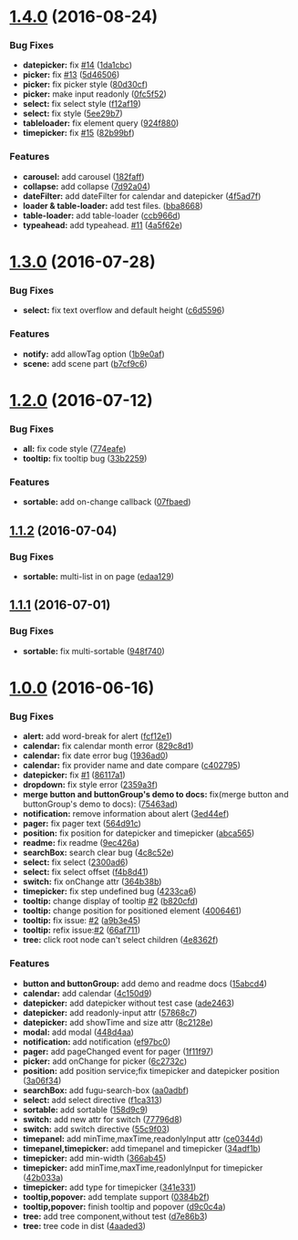 <a name="1.4.0"></a>
# [1.4.0](https://github.com/xgfe/ui-xg/compare/v1.3.0...v1.4.0) (2016-08-24)


### Bug Fixes

* **datepicker:** fix  [#14](https://github.com/xgfe/ui-xg/issues/14) ([1da1cbc](https://github.com/xgfe/ui-xg/commit/1da1cbc))
* **picker:** fix [#13](https://github.com/xgfe/ui-xg/issues/13) ([5d46506](https://github.com/xgfe/ui-xg/commit/5d46506))
* **picker:** fix picker style ([80d30cf](https://github.com/xgfe/ui-xg/commit/80d30cf))
* **picker:** make input readonly ([0fc5f52](https://github.com/xgfe/ui-xg/commit/0fc5f52))
* **select:** fix select style ([f12af19](https://github.com/xgfe/ui-xg/commit/f12af19))
* **select:** fix style ([5ee29b7](https://github.com/xgfe/ui-xg/commit/5ee29b7))
* **tableloader:** fix element query ([924f880](https://github.com/xgfe/ui-xg/commit/924f880))
* **timepicker:** fix [#15](https://github.com/xgfe/ui-xg/issues/15) ([82b99bf](https://github.com/xgfe/ui-xg/commit/82b99bf))


### Features

* **carousel:** add carousel ([182faff](https://github.com/xgfe/ui-xg/commit/182faff))
* **collapse:** add collapse ([7d92a04](https://github.com/xgfe/ui-xg/commit/7d92a04))
* **dateFilter:** add dateFilter for calendar and datepicker ([4f5ad7f](https://github.com/xgfe/ui-xg/commit/4f5ad7f))
* **loader & table-loader:** add test files. ([bba8668](https://github.com/xgfe/ui-xg/commit/bba8668))
* **table-loader:** add table-loader ([ccb966d](https://github.com/xgfe/ui-xg/commit/ccb966d))
* **typeahead:** add typeahead. [#11](https://github.com/xgfe/ui-xg/issues/11) ([4a5f62e](https://github.com/xgfe/ui-xg/commit/4a5f62e))



<a name="1.3.0"></a>
# [1.3.0](https://github.com/xgfe/ui-xg/compare/v1.2.0...v1.3.0) (2016-07-28)


### Bug Fixes

* **select:** fix text overflow and default height ([c6d5596](https://github.com/xgfe/ui-xg/commit/c6d5596))


### Features

* **notify:** add allowTag option ([1b9e0af](https://github.com/xgfe/ui-xg/commit/1b9e0af))
* **scene:** add scene part ([b7cf9c6](https://github.com/xgfe/ui-xg/commit/b7cf9c6))



<a name="1.2.0"></a>
# [1.2.0](https://github.com/xgfe/ui-xg/compare/v1.1.2...v1.2.0) (2016-07-12)


### Bug Fixes

* **all:** fix code style ([774eafe](https://github.com/xgfe/ui-xg/commit/774eafe))
* **tooltip:** fix tooltip bug ([33b2259](https://github.com/xgfe/ui-xg/commit/33b2259))


### Features

* **sortable:** add on-change callback ([07fbaed](https://github.com/xgfe/ui-xg/commit/07fbaed))



<a name="1.1.2"></a>
## [1.1.2](https://github.com/xgfe/ui-xg/compare/v1.1.1...v1.1.2) (2016-07-04)


### Bug Fixes

* **sortable:** multi-list in on page ([edaa129](https://github.com/xgfe/ui-xg/commit/edaa129))



<a name="1.1.1"></a>
## [1.1.1](https://github.com/xgfe/ui-xg/compare/v1.1.0...v1.1.1) (2016-07-01)


### Bug Fixes

* **sortable:** fix multi-sortable ([948f740](https://github.com/xgfe/ui-xg/commit/948f740))




<a name="1.0.0"></a>
# [1.0.0](https://github.com/xgfe/ui-xg/compare/564d91c...v1.0.0) (2016-06-16)


### Bug Fixes

* **alert:** add word-break for alert ([fcf12e1](https://github.com/xgfe/ui-xg/commit/fcf12e1))
* **calendar:** fix calendar month error ([829c8d1](https://github.com/xgfe/ui-xg/commit/829c8d1))
* **calendar:** fix date error bug ([1936ad0](https://github.com/xgfe/ui-xg/commit/1936ad0))
* **calendar:** fix provider name and date compare ([c402795](https://github.com/xgfe/ui-xg/commit/c402795))
* **datepicker:** fix [#1](https://github.com/xgfe/ui-xg/issues/1) ([86117a1](https://github.com/xgfe/ui-xg/commit/86117a1))
* **dropdown:** fix style error ([2359a3f](https://github.com/xgfe/ui-xg/commit/2359a3f))
* **merge button and buttonGroup's demo to docs:** fix(merge button and buttonGroup's demo to docs): ([75463ad](https://github.com/xgfe/ui-xg/commit/75463ad))
* **notification:** remove information about alert ([3ed44ef](https://github.com/xgfe/ui-xg/commit/3ed44ef))
* **pager:** fix pager text ([564d91c](https://github.com/xgfe/ui-xg/commit/564d91c))
* **position:** fix position for datepicker and timepicker ([abca565](https://github.com/xgfe/ui-xg/commit/abca565))
* **readme:** fix readme ([9ec426a](https://github.com/xgfe/ui-xg/commit/9ec426a))
* **searchBox:** search clear bug ([4c8c52e](https://github.com/xgfe/ui-xg/commit/4c8c52e))
* **select:** fix select ([2300ad6](https://github.com/xgfe/ui-xg/commit/2300ad6))
* **select:** fix select offset ([f4b8d41](https://github.com/xgfe/ui-xg/commit/f4b8d41))
* **switch:** fix onChange attr ([364b38b](https://github.com/xgfe/ui-xg/commit/364b38b))
* **timepicker:** fix step undefined bug ([4233ca6](https://github.com/xgfe/ui-xg/commit/4233ca6))
* **tooltip:** change display of tooltip [#2](https://github.com/xgfe/ui-xg/issues/2) ([b820cfd](https://github.com/xgfe/ui-xg/commit/b820cfd))
* **tooltip:** change position for positioned element ([4006461](https://github.com/xgfe/ui-xg/commit/4006461))
* **tooltip:** fix issue: [#2](https://github.com/xgfe/ui-xg/issues/2) ([a9b3e45](https://github.com/xgfe/ui-xg/commit/a9b3e45))
* **tooltip:** refix issue:[#2](https://github.com/xgfe/ui-xg/issues/2) ([66af711](https://github.com/xgfe/ui-xg/commit/66af711))
* **tree:** click root node can't select children ([4e8362f](https://github.com/xgfe/ui-xg/commit/4e8362f))


### Features

* **button and buttonGroup:** add demo and readme docs ([15abcd4](https://github.com/xgfe/ui-xg/commit/15abcd4))
* **calendar:** add calendar ([4c150d9](https://github.com/xgfe/ui-xg/commit/4c150d9))
* **datepicker:** add datepicker without test case ([ade2463](https://github.com/xgfe/ui-xg/commit/ade2463))
* **datepicker:** add readonly-input attr ([57868c7](https://github.com/xgfe/ui-xg/commit/57868c7))
* **datepicker:** add showTime and size attr ([8c2128e](https://github.com/xgfe/ui-xg/commit/8c2128e))
* **modal:** add modal ([448d4aa](https://github.com/xgfe/ui-xg/commit/448d4aa))
* **notification:** add notification ([ef97bc0](https://github.com/xgfe/ui-xg/commit/ef97bc0))
* **pager:** add pageChanged event for pager ([1f11f97](https://github.com/xgfe/ui-xg/commit/1f11f97))
* **picker:** add onChange for picker ([6c2732c](https://github.com/xgfe/ui-xg/commit/6c2732c))
* **position:** add position service;fix timepicker and datepicker position ([3a06f34](https://github.com/xgfe/ui-xg/commit/3a06f34))
* **searchBox:** add fugu-search-box ([aa0adbf](https://github.com/xgfe/ui-xg/commit/aa0adbf))
* **select:** add select directive ([f1ca313](https://github.com/xgfe/ui-xg/commit/f1ca313))
* **sortable:** add sortable ([158d9c9](https://github.com/xgfe/ui-xg/commit/158d9c9))
* **switch:** add new attr for switch ([77796d8](https://github.com/xgfe/ui-xg/commit/77796d8))
* **switch:** add switch directive ([55c9f03](https://github.com/xgfe/ui-xg/commit/55c9f03))
* **timepanel:** add minTime,maxTime,readonlyInput attr ([ce0344d](https://github.com/xgfe/ui-xg/commit/ce0344d))
* **timepanel,timepicker:** add timepanel and timepicker ([34adf1b](https://github.com/xgfe/ui-xg/commit/34adf1b))
* **timepicker:** add min-width ([366ab45](https://github.com/xgfe/ui-xg/commit/366ab45))
* **timepicker:** add minTime,maxTime,readonlyInput for timepicker ([42b033a](https://github.com/xgfe/ui-xg/commit/42b033a))
* **timepicker:** add type for timepicker ([341e331](https://github.com/xgfe/ui-xg/commit/341e331))
* **tooltip,popover:** add template support ([0384b2f](https://github.com/xgfe/ui-xg/commit/0384b2f))
* **tooltip,popover:** finish tooltip and popover ([d9c0c4a](https://github.com/xgfe/ui-xg/commit/d9c0c4a))
* **tree:** add tree component,without test ([d7e86b3](https://github.com/xgfe/ui-xg/commit/d7e86b3))
* **tree:** tree code in dist ([4aaded3](https://github.com/xgfe/ui-xg/commit/4aaded3))



